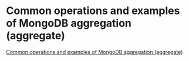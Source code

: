 # Common operations and examples of MongoDB aggregation (aggregate)
[Common operations and examples of MongoDB aggregation (aggregate)](https://aiwithcloud.com/2022/09/15/common_operations_and_examples_of_mongodb_aggregation_aggregate/)